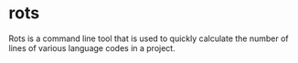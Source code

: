 

# rots

Rots is a command line tool that is used to quickly calculate the number of lines of various language codes in a project.



